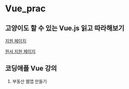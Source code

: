 # Vue_prac

## 고양이도 할 수 있는 Vue.js 읽고 따라해보기

[지원 페이지](https://rintiantta.github.io/jpub-vue/)

[원서 지원 페이지](https://github.com/mio3io/cr-vue)

## 코딩애플 Vue 강의

1. 부동산 웹앱 만들기